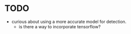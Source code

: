 # TODO

* curious about using a more accurate model for detection.
  * is there a way to incorporate tensorflow?
  